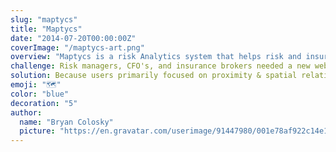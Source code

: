 ```yaml
---
slug: "maptycs"
title: "Maptycs"
date: "2014-07-20T00:00:00Z"
coverImage: "/maptycs-art.png"
overview: "Maptycs is a risk Analytics system that helps risk and insurance professionals maximize the value of information. Maptycs transforms and consolidates your risk and insurance data making it not only easier access, but also easier to analyze and spot trends."
challenge: Risk managers, CFO's, and insurance brokers needed a new web application to help consolidate data from assets, claims, and policies that had been spread over e-mail, hard-drives, and paper sources. Risk managers especially needed to compare their data against 3rd party data events such as FEMA flood zones, California EQ Zones, and historical event data. Live event and weather data is also especially important for clients with international portfolios. Maptycs presented three main challenges — development of a visualization tool to consolidate users' data, sync the tool with API's with useful 3rd party data, and to explore what could be possible in future iterations.
solution: Because users primarily focused on proximity & spatial relationships rather than aggregate statistics on a day to day basis. Special colorized maps were designed so users could view their plotted assets in different contexts. Map options emphasized transport, administration zones, bodies of water, and terrain topography. Clusters, heat maps, measuring tools, and filtering tools in which users could draw complex shapes or regions to select assets within were all made available to the user. An enormous amount of supplemental open source data was uploaded into the application. Users could turn off & on nuclear plants, fire stations, police departments, hospitals, airports, and civic institutions.
emoji: "🗺"
color: "blue"
decoration: "5"
author:
  name: "Bryan Colosky"
  picture: "https://en.gravatar.com/userimage/91447980/001e78af922c14e1f0be6f2c2dc4dcc9.png?size=200"
---
```

